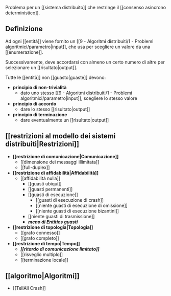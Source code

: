 Problema per un [[sistema distribuito]] che restringe il [[consenso asincrono deterministico]].

## Definizione

Ad ogni [[entità]] viene fornito un [[9 - Algoritmi distribuiti/1 - Problemi algoritmici/parametro|input]], che usa per scegliere un valore da una [[enumerazione]].

Successivamente, deve accordarsi con almeno un certo numero di altre per selezionare un [[risultato|output]].

Tutte le [[entità]] non [[guasto|guaste]] devono:
- **principio di non-trivialità**
	- dato uno stesso [[9 - Algoritmi distribuiti/1 - Problemi algoritmici/parametro|input]], scegliere lo stesso valore
- **principio di accordo**
	- dare lo stesso [[risultato|output]]
- **principio di terminazione**
	- dare eventualmente un [[risultato|output]]

## [[restrizioni al modello dei sistemi distribuiti|Restrizioni]]

- **[[restrizione di comunicazione|Comunicazione]]**
	- [[dimensione dei messaggi illimitata]]
	- [[full-duplex]]
- **[[restrizione di affidabilità|Affidabilità]]**
	- [[affidabilità nulla]]
		- [[guasti ubiqui]]
		- [[guasti permanenti]]
		- [[guasti di esecuzione]]
			- [[guasti di esecuzione di crash]]
			- [[niente guasti di esecuzione di omissione]]
			- [[niente guasti di esecuzione bizantini]]
		- [[niente guasti di trasmissione]]
		- ***meno di $Entities$ guasti***
- **[[restrizione di topologia|Topologia]]**
	- [[grafo connesso]]
	- [[grafo completo]]
- **[[restrizione di tempo|Tempo]]**
	- ***[[ritardo di comunicazione limitato]]***
	- [[risveglio multiplo]]
	- [[terminazione locale]]

## [[algoritmo|Algoritmi]]

- [[TellAll Crash]]

